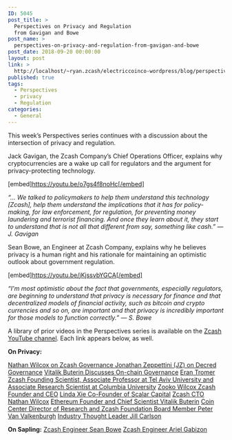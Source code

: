 ```yaml
---
ID: 5045
post_title: >
  Perspectives on Privacy and Regulation
  from Gavigan and Bowe
post_name: >
  perspectives-on-privacy-and-regulation-from-gavigan-and-bowe
post_date: 2018-09-20 00:00:00
layout: post
link: >
  http://localhost/~ryan.zcash/electriccoinco-wordpress/blog/perspectives-on-privacy-and-regulation-from-gavigan-and-bowe/
published: true
tags:
  - Perspectives
  - privacy
  - Regulation
categories:
  - General
---
```

This week’s Perspectives series continues with a discussion about the intersection of privacy and regulation.

Jack Gavigan, the Zcash Company’s Chief Operations Officer, explains why cryptocurrencies are a wake up call for regulators and the argument for privacy-protecting technology.

[embed]https://youtu.be/o7gs4f8noHc[/embed]

<i>“... We talked to policymakers to help them understand this technology [Zcash], help them understand the implications that it has for policy-making, for law enforcement, for regulation, for preventing money laundering and terrorist financing. And once they learn about it, they start to understand that is not all that different from say, something like cash.” </i><i>— </i><i>J. Gavigan</i><i></i>

Sean Bowe, an Engineer at Zcash Company, explains why he believes privacy is a human right and his rationale for maintaining an optimistic outlook about government regulation.

[embed]https://youtu.be/jKjssvbYGCA[/embed]

<i>“I'm most optimistic about the fact that governments, especially regulators, are beginning to understand that privacy is necessary for finance and that decentralized models of financial activity, such as bitcoin and crypto currencies and so on, are important and that privacy is incredibly important for those models to function correctly.” </i><i>— </i><i>S. Bowe</i>

A library of prior videos in the Perspectives series is available on the <a href="https://www.youtube.com/playlist?list=PLVm6KZ09QEQw3EvlfI-NcZUJ5NzFUyqxY">Zcash YouTube channel</a>. Each link appears below, as well.

<b>On Privacy:</b>

<a href="https://youtu.be/CaRgCsreBDU">Nathan Wilcox on Zcash Governance
</a><a href="https://youtu.be/0q6j5Kcogwc">Jonathan Zeppettini (JZ) on Decred Governance</a>
<a href="https://youtu.be/w-CH_5il9aU">Vitalik Buterin Discusses On-chain Governance</a>
<a href="https://youtu.be/qRypm80AOmM">Eran Tromer Zcash Founding Scientist, Associate Professor at Tel Aviv University and Associate Research Scientist at Columbia University</a>
<a href="https://youtu.be/F92QSYIpSCk">Zooko Wilcox Zcash Founder and CEO</a>
<a href="https://youtu.be/4lI1s3rLPDo">Linda Xie Co-Founder of Scalar Capital</a>
<a href="https://youtu.be/xyNbW5Mdhrw">Zcash CTO Nathan Wilcox</a>
<a href="https://youtu.be/gcV9KlnW-dc">Ethereum Founder and Chief Scientist Vitalik Buterin</a>
<a href="https://youtu.be/ATOSViH5YjY">Coin Center Director of Research and Zcash Foundation Board Member Peter Van Valkenburgh</a>
<a href="https://youtu.be/yDm2XGrGIDQ">Industry Thought Leader Jill Carlson</a>

<b>On Sapling:</b>
<a href="https://youtu.be/KECoajyj8v8">Zcash Engineer Sean Bowe</a>
<a href="https://youtu.be/zPFhr546oYc">Zcash Engineer Ariel Gabizon</a>